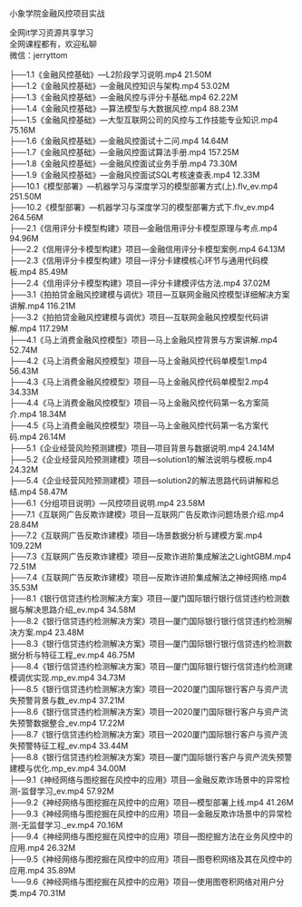 小象学院金融风控项目实战

全网it学习资源共享学习<br>全网课程都有，欢迎私聊<br>微信：jerryttom<br>

├──1.1《金融风控基础》—L2阶段学习说明.mp4 21.50M<br> ├──1.2《金融风控基础》—金融风控知识与架构.mp4 53.02M<br> ├──1.3《金融风控基础》—金融风控与评分卡基础.mp4 62.22M<br> ├──1.4《金融风控基础》—算法模型与大数据风控.mp4 88.23M<br> ├──1.5《金融风控基础》—大型互联网公司的风控与工作技能专业知识.mp4 75.16M<br> ├──1.6《金融风控基础》—金融风控面试十二问.mp4 14.64M<br> ├──1.7《金融风控基础》—金融风控面试算法手册.mp4 157.25M<br> ├──1.8《金融风控基础》—金融风控面试业务手册.mp4 73.30M<br> ├──1.9《金融风控基础》—金融风控面试SQL考核速查表.mp4 12.33M<br> ├──10.1《模型部署》—机器学习与深度学习的模型部署方式(上).flv_ev.mp4 251.50M<br> ├──10.2《模型部署》—机器学习与深度学习的模型部署方式下.flv_ev.mp4 264.56M<br> ├──2.1《信用评分卡模型构建》项目—金融信用评分卡模型原理与考点.mp4 94.96M<br> ├──2.2《信用评分卡模型构建》项目—金融信用评分卡模型案例.mp4 64.13M<br> ├──2.3《信用评分卡模型构建》项目—评分卡建模核心环节与通用代码模板.mp4 85.49M<br> ├──2.4《信用评分卡模型构建》项目—评分卡建模评估方法.mp4 37.02M<br> ├──3.1《拍拍贷金融风控建模与调优》项目—互联网金融风控模型详细解决方案讲解.mp4 116.21M<br> ├──3.2《拍拍贷金融风控建模与调优》项目—互联网金融风控模型代码讲解.mp4 117.29M<br> ├──4.1《马上消费金融风控模型》项目—马上金融风控背景与方案讲解.mp4 52.74M<br> ├──4.2《马上消费金融风控模型》项目—马上金融风控代码单模型1.mp4 56.43M<br> ├──4.3《马上消费金融风控模型》项目—马上金融风控代码单模型2.mp4 34.33M<br> ├──4.4《马上消费金融风控模型》项目—马上金融风控代码第一名方案简介.mp4 18.34M<br> ├──4.5《马上消费金融风控模型》项目—马上金融风控代码第一名方案代码.mp4 26.14M<br> ├──5.1《企业经营风险预测建模》项目—项目背景与数据说明.mp4 24.14M<br> ├──5.2《企业经营风险预测建模》项目—solution1的解法说明与模板.mp4 24.32M<br> ├──5.4《企业经营风险预测建模》项目—solution2的解法思路代码讲解和总结.mp4 58.47M<br> ├──6.1《分组项目说明》—风控项目说明.mp4 23.58M<br> ├──7.1《互联网广告反欺诈建模》项目—互联网广告反欺诈问题场景介绍.mp4 28.84M<br> ├──7.2《互联网广告反欺诈建模》项目—场景数据分析与建模方案.mp4 109.22M<br> ├──7.3《互联网广告反欺诈建模》项目—反欺诈进阶集成解法之LightGBM.mp4 72.51M<br> ├──7.4《互联网广告反欺诈建模》项目—反欺诈进阶集成解法之神经网络.mp4 35.53M<br> ├──8.1《银行信贷违约检测解决方案》项目—厦门国际银行银行信贷违约检测数据与解决思路介绍_ev.mp4 34.58M<br> ├──8.2《银行信贷违约检测解决方案》项目—厦门国际银行银行信贷违约检测解决方案.mp4 23.48M<br> ├──8.3《银行信贷违约检测解决方案》项目—厦门国际银行银行信贷违约检测数据分析与特征工程_ev.mp4 46.75M<br> ├──8.4《银行信贷违约检测解决方案》项目—厦门国际银行银行信贷违约检测建模调优实现.mp_ev.mp4 34.73M<br> ├──8.5《银行信贷违约检测解决方案》项目—2020厦门国际银行客户与资产流失预警背景与数_ev.mp4 37.21M<br> ├──8.6《银行信贷违约检测解决方案》项目—2020厦门国际银行客户与资产流失预警数据整合_ev.mp4 17.22M<br> ├──8.7《银行信贷违约检测解决方案》项目—2020厦门国际银行客户与资产流失预警特征工程_ev.mp4 33.44M<br> ├──8.8《银行信贷违约检测解决方案》项目—厦门国际银行客户与资产流失预警建模与优化.mp_ev.mp4 34.00M<br> ├──9.1《神经网络与图挖掘在风控中的应用》项目—金融反欺诈场景中的异常检测-监督学习_ev.mp4 57.92M<br> ├──9.2《神经网络与图挖掘在风控中的应用》项目—模型部署上线.mp4 41.26M<br> ├──9.3《神经网络与图挖掘在风控中的应用》项目—金融反欺诈场景中的异常检测-无监督学习._ev.mp4 70.16M<br> ├──9.4《神经网络与图挖掘在风控中的应用》项目—图挖掘方法在业务风控中的应用.mp4 26.32M<br> ├──9.5《神经网络与图挖掘在风控中的应用》项目—图卷积网络及其在风控中的应用.mp4 35.89M<br> └──9.6《神经网络与图挖掘在风控中的应用》项目—使用图卷积网络对用户分类.mp4 70.31M